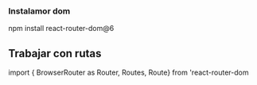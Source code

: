 ### Instalamor dom
npm install react-router-dom@6

## Trabajar con rutas
import { BrowserRouter as Router, Routes, Route} from 'react-router-dom


